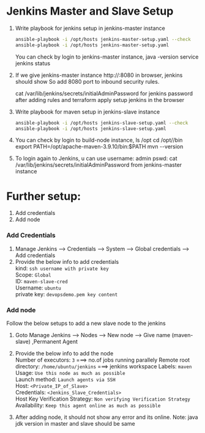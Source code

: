 # Jenkins Master and Slave Setup


1. Write playbook for jenkins setup in jenkins-master instance
   ```sh
   ansible-playbook -i /opt/hosts jenkins-master-setup.yaml --check
   ansible-playbook -i /opt/hosts jenkins-master-setup.yaml
   ```
   You can check by login to jenkins-master instance,
   java -version
   service jenkins status

2. If we give jenkins-master instance http://<public-ip>:8080 in browser, jenkins should show
   So add 8080 port to inbound security rules.

   cat /var/lib/jenkins/secrets/initialAdminPassword for jenkins password after adding rules and terraform apply
   setup jenkins in the browser


3. Write playbook for maven setup in jenkins-slave instance
   ```sh
   ansible-playbook -i /opt/hosts jenkins-slave-setup.yaml --check
   ansible-playbook -i /opt/hosts jenkins-slave-setup.yaml
   ```

4. You can check by login to build-node instance,
   ls /opt
   cd /opt/<apache-maven-dir>/bin
   export PATH=/opt/apache-maven-3.9.10/bin:$PATH
   mvn --version

5. To login again to Jenkins, u can use 
   username: admin
   pswd: cat  /var/lib/jenkins/secrets/initialAdminPassword from jenkins-master instance

# Further setup:

1. Add credentials 
2. Add node
   
### Add Credentials 
1. Manage Jenkins --> Credentials --> System --> Global credentials --> Add credentials
2. Provide the below info to add credentials   
   kind: `ssh username with private key`  
   Scope: `Global`     
   ID: `maven-slave-cred`    
   Username: `ubuntu`  
   private key: `devopsdemo.pem key content`  

### Add node 
   Follow the below setups to add a new slave node to the jenkins 
1. Goto Manage Jenkins --> Nodes  --> New node --> Give name (maven-slave) ,Permanent Agent    
2. Provide the below info to add the node   
   Number of executors: `3`   ===> no.of jobs running parallely
   Remote root directory: `/home/ubuntu/jenkins`  ===> jenkins workspace
   Labels: `maven`  
   Usage: `Use this node as much as possible`  
   Launch method: `Launch agents via SSH`  
        Host: `<Private_IP_of_Slave>`  
        Credentials: `<Jenkins_Slave_Credentials>`     
        Host Key Verification Strategy: `Non verifying Verification Strategy`     
   Availability: `Keep this agent online as much as possible`  

3. After adding node, it should not show any error and its online.
   Note: java jdk version in master and slave should be same


